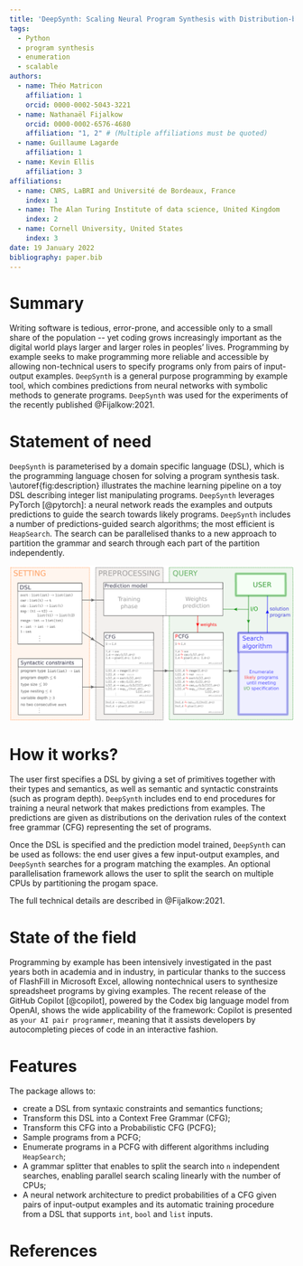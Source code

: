 ```yaml
---
title: 'DeepSynth: Scaling Neural Program Synthesis with Distribution-based Search'
tags:
  - Python
  - program synthesis
  - enumeration
  - scalable
authors:
  - name: Théo Matricon
    affiliation: 1
    orcid: 0000-0002-5043-3221 
  - name: Nathanaël Fijalkow
    orcid: 0000-0002-6576-4680  
    affiliation: "1, 2" # (Multiple affiliations must be quoted)
  - name: Guillaume Lagarde
    affiliation: 1
  - name: Kevin Ellis
    affiliation: 3
affiliations:
  - name: CNRS, LaBRI and Université de Bordeaux, France
    index: 1
  - name: The Alan Turing Institute of data science, United Kingdom
    index: 2
  - name: Cornell University, United States
    index: 3
date: 19 January 2022
bibliography: paper.bib
---
```


# Summary

Writing software is tedious, error-prone, and accessible only to a small share of the population -- yet coding grows increasingly important as the digital world plays larger and larger roles in peoples’ lives.
Programming by example seeks to make programming more reliable and accessible by allowing non-technical users to specify programs only from pairs of input-output examples.
`DeepSynth` is a general purpose programming by example tool, which combines predictions from neural networks with symbolic methods to generate programs. 
`DeepSynth` was used for the experiments of the recently published @Fijalkow:2021.

# Statement of need

`DeepSynth` is parameterised by a domain specific language (DSL), which is the programming language chosen for solving a program synthesis task. 
\autoref{fig:description} illustrates the machine learning pipeline on a toy DSL describing integer list manipulating programs. 
`DeepSynth` leverages PyTorch [@pytorch]: a neural network reads the examples and outputs predictions to guide the search towards likely programs.
`DeepSynth` includes a number of predictions-guided search algorithms; the most efficient is `HeapSearch`.
The search can be parallelised thanks to a new approach to partition the grammar and search through each part of the partition independently.

![Pipeline for neural predictions for syntax guided program synthesis.\label{fig:description}](sygus.png)

# How it works?

The user first specifies a DSL by giving a set of primitives together with their types and semantics, as well as semantic and syntactic constraints (such as program depth).
`DeepSynth` includes end to end procedures for training a neural network that makes predictions from examples. The predictions are given as distributions on the derivation rules of the context free grammar (CFG) representing the set of programs.

Once the DSL is specified and the prediction model trained, `DeepSynth` can be used as follows: the end user gives a few input-output examples, and `DeepSynth` searches for a program matching the examples.
An optional parallelisation framework allows the user to split the search on multiple CPUs by partitioning the progam space. 

The full technical details are described in @Fijalkow:2021.

# State of the field

Programming by example has been intensively investigated in the past years both in academia and in industry, in particular thanks to the success of FlashFill in Microsoft Excel, allowing nontechnical users to synthesize spreadsheet programs by giving examples.
The recent release of the GitHub Copilot [@copilot], powered by the Codex big language model from OpenAI, shows the wide applicability of the framework: Copilot is presented as `your AI pair programmer`, meaning that it assists developers by autocompleting
pieces of code in an interactive fashion.

# Features

The package allows to:

- create a DSL from syntaxic constraints and semantics functions;
- Transform this DSL into a Context Free Grammar (CFG);
- Transform this CFG into a Probabilistic CFG (PCFG);
- Sample programs from a PCFG;
- Enumerate programs in a PCFG with different algorithms including `HeapSearch`;
- A grammar splitter that enables to split the search into `n` independent searches, enabling parallel search scaling linearly with the number of CPUs;
- A neural network architecture to predict probabilities of a CFG given pairs of input-output examples and its automatic training procedure from a DSL that supports `int`, `bool` and `list` inputs.

# References
